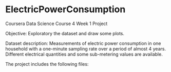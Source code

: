 # ElectricPowerConsumption
Coursera Data Science Course 4 Week 1 Project

Objective: Exploratory the dataset and draw some plots.

Dataset description:
Measurements of electric power consumption in one household with a one-minute sampling rate over a period of almost 4 years. Different electrical quantities and some sub-metering values are available.

The project includes the following files:
